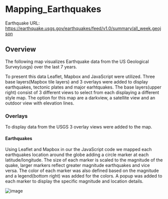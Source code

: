 # Mapping_Earthquakes

Earthquake URL: https://earthquake.usgs.gov/earthquakes/feed/v1.0/summary/all_week.geojson

## Overview
The following map visualizes Earthquake data from the US Geological Survey(usgs) over the last 7 years. 

To present this data Leaflet, Mapbox and JavaScript were utilized. Three base layers(Mapbox tile layers) and 3 overlays were added to display earthquakes, tectonic plates and major earhtquakes. The base layers(upper right) consist of 3 different views to select from each displaying a different style map. The option for this map are a darkview, a satellite view and an outdoor view with elevation lines.
 
### Overlays
To display data from the USGS 3 overlay views were added to the map. 

#### Earthquakes
Using Leaflet and Mapbox in our the JavaScript code we mapped each earthquakes location around the globe adding a circle marker at each latitude/longitude. The size of each marker is scaled to the magnitude of the quake, larger markers reflect greater magnitude earthquakes and vice versa. The color of each marker was also defined based on the magnitude and a legend(bottom right) was added for the colors. A popup was added to each marker to display the specific magnitude and location details. 






![image](https://user-images.githubusercontent.com/107006216/190502431-683abc96-cd5a-4c1b-b706-4301697de37a.png)

